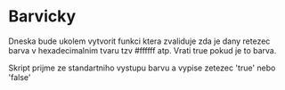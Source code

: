 # Barvicky

Dneska bude ukolem vytvorit funkci ktera zvaliduje zda je dany retezec barva v hexadecimalnim tvaru tzv #ffffff atp. Vrati true pokud je to barva.

Skript prijme ze standartniho vystupu barvu a vypise zetezec 'true' nebo 'false'
